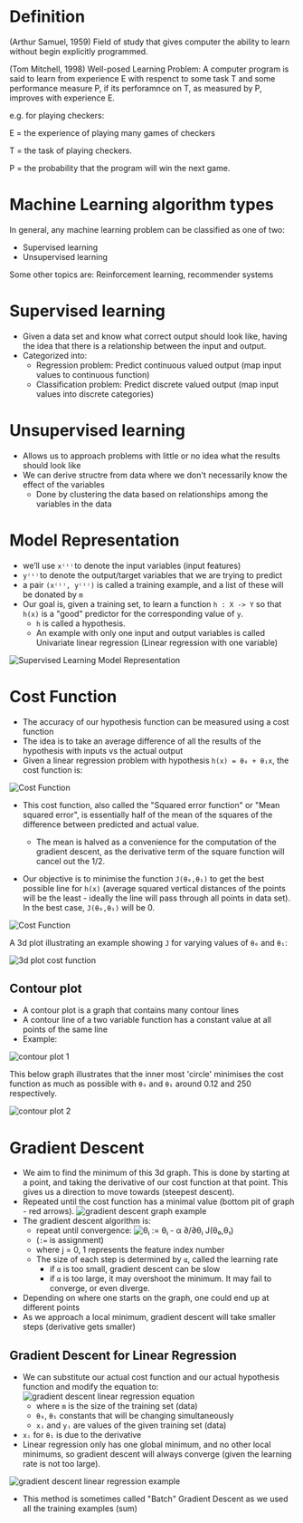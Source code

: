 # Definition

(Arthur Samuel, 1959) Field of study that gives computer the ability to learn without begin explicitly programmed.

(Tom Mitchell, 1998) Well-posed Learning Problem: A computer program is said to learn from experience E with respenct to some task T and some performance measure P, if its perforamnce on T, as measured by P, improves with experience E.

e.g. for playing checkers:

E = the experience of playing many games of checkers

T = the task of playing checkers.

P = the probability that the program will win the next game.

# Machine Learning algorithm types

In general, any machine learning problem can be classified as one of two:
- Supervised learning
- Unsupervised learning

Some other topics are: Reinforcement learning, recommender systems

# Supervised learning

- Given a data set and know what correct output should look like, having the idea that there is a relationship between the input and output.
- Categorized into:
    - Regression problem: Predict continuous valued output (map input values to continuous function)
    - Classification problem: Predict discrete valued output (map input values into discrete categories)

# Unsupervised learning

- Allows us to approach problems with little or no idea what the results should look like
- We can derive structre from data where we don't necessarily know the effect of the variables
    - Done by clustering the data based on relationships among the variables in the data

# Model Representation

- we’ll use `x⁽ⁱ⁾` to denote the input variables (input features)
- `y⁽ⁱ⁾` to denote the output/target variables that we are trying to predict
- a pair `(x⁽ⁱ⁾, y⁽ⁱ⁾)` is called a training example, and a list of these will be donated by `m`
- Our goal is, given a training set, to learn a function `h : X -> Y` so that `h(x)` is a "good" predictor for the corresponding value of `y`. 
    - `h` is called a hypothesis.
    - An example with only one input and output variables is called Univariate linear regression (Linear regression with one variable)

![Supervised Learning Model Representation](../images/machinelearning_1.png)

# Cost Function 

- The accuracy of our hypothesis function can be measured using a cost function
- The idea is to take an average difference of all the results of the hypothesis with inputs vs the actual output
- Given a linear regression problem with hypothesis `h(x) = θ₀ + θ₁x`, the cost function is:

![Cost Function](../images/machinelearning_2.png)

- This cost function, also called the "Squared error function" or "Mean squared error", is essentially half of the mean of the squares of the difference between predicted and actual value.
    - The mean is halved as a convenience for the computation of the gradient descent, as the derivative term of the square function will cancel out the 1/2.

- Our objective is to minimise the function `J(θ₀,θ₁)` to get the best possible line for `h(x)` (average squared vertical distances of the points will be the least - ideally the line will pass through all points in data set). In the best case, `J(θ₀,θ₁)` will be 0.

![Cost Function](../images/machinelearning_3.png)

A 3d plot illustrating an example showing `J` for varying values of `θ₀` and `θ₁`:

![3d plot cost function](../images/machinelearning_4.png)

## Contour plot

- A contour plot is a graph that contains many contour lines
- A contour line of a two variable function has a constant value at all points of the same line
- Example:

![contour plot 1](../images/machinelearning_5.png)

This below graph illustrates that the inner most 'circle' minimises the cost function as much as possible with `θ₀` and `θ₁` around 0.12 and 250 respectively.

![contour plot 2](../images/machinelearning_6.png)

# Gradient Descent

- We aim to find the minimum of this 3d graph. This is done by starting at a point, and taking the derivative of our cost function at that point. This gives us a direction to move towards (steepest descent).
- Repeated until the cost function has a minimal value (bottom pit of graph - red arrows).
![gradient descent graph example](../images/machinelearning_7.png)
- The gradient descent algorithm is:
    - repeat until convergence: ![`θⱼ := θⱼ - α ∂/∂θⱼ J(θ₀,θ₁)`](../images/machinelearning_8.png)
    - (`:=` is assignment)
    - where j = 0, 1 represents the feature index number
    - The size of each step is determined by `α`, called the learning rate
        - if `α` is too small, gradient descent can be slow
        - if `α` is too large, it may overshoot the minimum. It may fail to converge, or even diverge.
- Depending on where one starts on the graph, one could end up at different points
- As we approach a local minimum, gradient descent will take smaller steps (derivative gets smaller)


## Gradient Descent for Linear Regression

- We can substitute our actual cost function and our actual hypothesis function and modify the equation to:
![gradient descent linear regression equation](../images/machinelearning_9.png)
    - where `m` is the size of the training set (data)
    - `θ₀`, `θ₁` constants that will be changing simultaneously
    - `xᵢ` and `yᵢ` are values of the given training set (data)
- `xᵢ` for `θ₁` is due to the derivative
- Linear regression only has one global minimum, and no other local minimums, so gradient descent will always converge (given the learning rate is not too large).

![gradient descent linear regression example](../images/machinelearning_10.png)
- This method is sometimes called "Batch" Gradient Descent as we used all the training examples (sum)
